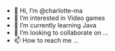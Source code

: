 - 👋 Hi, I’m @charlotte-ma
- 👀 I’m interested in Video games
- 🌱 I’m currently learning Java
- 💞️ I’m looking to collaborate on ...
- 📫 How to reach me ...

<!---
charlotte-ma/charlotte-ma is a ✨ special ✨ repository because its `README.md` (this file) appears on your GitHub profile.
You can click the Preview link to take a look at your changes.
--->
